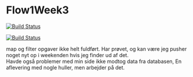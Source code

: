 # Flow1Week3
[![Build Status](https://travis-ci.org/JacobJabs/MondayOpgave.svg?branch=master)](https://travis-ci.org/JacobJabs/MondayOpgave)

[![Build Status](https://travis-ci.org/JacobJabs/DemoBklasse.svg?branch=master)](https://travis-ci.org/JacobJabs/DemoBklasse)

map og filter opgaver ikke helt fuldført. Har prøvet, og kan være jeg pusher noget nyt op i weekenden hvis jeg finder ud af det.  
Havde også problemer med min side ikke modtog data fra databasen, En aflevering med nogle huller, men arbejder på det. 
